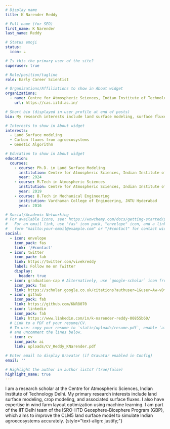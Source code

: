 ```yaml
---
# Display name
title: K Narender Reddy

# Full name (for SEO)
first_name: K Narender
last_name: Reddy

# Status emoji
status:
  icon: ☕️

# Is this the primary user of the site?
superuser: true

# Role/position/tagline
role: Early Career Scientist

# Organizations/Affiliations to show in About widget
organizations:
  - name: Centre for Atmospheric Sciences, Indian Institute of Technology Delhi
    url: https://cas.iitd.ac.in/

# Short bio (displayed in user profile at end of posts)
bio: My research interests include land surface modeling, surface fluxes (water, energy, and carbon fluxes), and renewable meteorology. I worked with the Integrated Science Assessment Model (ISAM) and the Community Land Surface Model version 5.0 (CLM5.0).

# Interests to show in About widget
interests:
  - Land Surface modeling
  - Carbon fluxes from agroecosystems
  - Genetic Algorithm

# Education to show in About widget
education:
  courses:
    - course: Ph.D. in Land Surface Modeling
      institution: Centre for Atmospheric Sciences, Indian Institute of Technology Delhi
      year: 2024
    - course: M.Tech in Atmospheric Sciences
      institution: Centre for Atmospheric Sciences, Indian Institute of Technology Delhi
      year: 2019
    - course: B.Tech in Mechanical Engineering 
      institution: Vardhaman College of Engineering, JNTU Hyderabad
      year: 2016

# Social/Academic Networking
# For available icons, see: https://wowchemy.com/docs/getting-started/page-builder/#icons
#   For an email link, use "fas" icon pack, "envelope" icon, and a link in the
#   form "mailto:your-email@example.com" or "/#contact" for contact widget.
social:
  - icon: envelope
    icon_pack: fas
    link: '/#contact'
  - icon: twitter
    icon_pack: fab
    link: https://twitter.com/vivekreddy
    label: Follow me on Twitter
    display:
      header: true
  - icon: graduation-cap # Alternatively, use `google-scholar` icon from `ai` icon pack
    icon_pack: fas
    link: https://scholar.google.co.uk/citations?authuser=1&user=Aw-vDfQAAAAJ
  - icon: github
    icon_pack: fab
    link: https://github.com/KNR8070
  - icon: linkedin
    icon_pack: fab
    link: https://www.linkedin.com/in/k-narender-reddy-00855b60/
  # Link to a PDF of your resume/CV.
  # To use: copy your resume to `static/uploads/resume.pdf`, enable `ai` icons in `params.yaml`,
  # and uncomment the lines below.
  - icon: cv
    icon_pack: ai
    link: uploads/CV_Reddy_KNarender.pdf

# Enter email to display Gravatar (if Gravatar enabled in Config)
email: ''

# Highlight the author in author lists? (true/false)
highlight_name: true
---
```


I am a research scholar at the Centre for Atmospheric Sciences, Indian Institute of Technology Delhi. My primary research interests include land surface modeling, crop modeling, and associated surface fluxes. I also have expertise in wind farm layout optimization using machine learning. I am part of the IIT Delhi team of the ISRO-IITD Geosphere-Biosphere Program (GBP), which aims to improve the CLM5 land surface model to simulate Indian agroecosystems accurately.
{style="text-align: justify;"}
